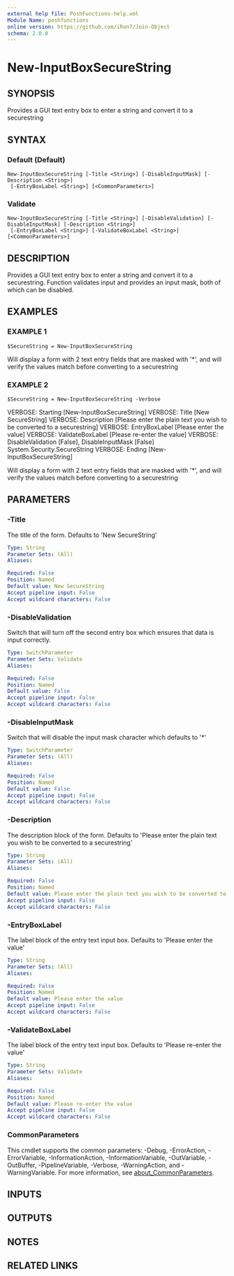 ```yaml
---
external help file: PoshFunctions-help.xml
Module Name: poshfunctions
online version: https://github.com/iRon7/Join-Object
schema: 2.0.0
---
```


# New-InputBoxSecureString

## SYNOPSIS
Provides a GUI text entry box to enter a string and convert it to a securestring

## SYNTAX

### Default (Default)
```
New-InputBoxSecureString [-Title <String>] [-DisableInputMask] [-Description <String>]
 [-EntryBoxLabel <String>] [<CommonParameters>]
```

### Validate
```
New-InputBoxSecureString [-Title <String>] [-DisableValidation] [-DisableInputMask] [-Description <String>]
 [-EntryBoxLabel <String>] [-ValidateBoxLabel <String>] [<CommonParameters>]
```

## DESCRIPTION
Provides a GUI text entry box to enter a string and convert it to a securestring.
Function validates input and provides an input mask, both of which can be disabled.

## EXAMPLES

### EXAMPLE 1
```
$SecureString = New-InputBoxSecureString
```

Will display a form with 2 text entry fields that are masked with '*', and will verify the values match before converting to a securestring

### EXAMPLE 2
```
$SecureString = New-InputBoxSecureString -Verbose
```

VERBOSE: Starting \[New-InputBoxSecureString\]
VERBOSE: Title \[New SecureString\]
VERBOSE: Description \[Please enter the plain text you wish to be converted to a securestring\]
VERBOSE: EntryBoxLabel \[Please enter the value\]
VERBOSE: ValidateBoxLabel \[Please re-enter the value\]
VERBOSE: DisableValidation \[False\], DisableInputMask \[False\]
System.Security.SecureString
VERBOSE: Ending \[New-InputBoxSecureString\]

Will display a form with 2 text entry fields that are masked with '*', and will verify the values match before converting to a securestring

## PARAMETERS

### -Title
The title of the form.
Defaults to 'New SecureString'

```yaml
Type: String
Parameter Sets: (All)
Aliases:

Required: False
Position: Named
Default value: New SecureString
Accept pipeline input: False
Accept wildcard characters: False
```

### -DisableValidation
Switch that will turn off the second entry box which ensures that data is input correctly.

```yaml
Type: SwitchParameter
Parameter Sets: Validate
Aliases:

Required: False
Position: Named
Default value: False
Accept pipeline input: False
Accept wildcard characters: False
```

### -DisableInputMask
Switch that will disable the input mask character which defaults to '*'

```yaml
Type: SwitchParameter
Parameter Sets: (All)
Aliases:

Required: False
Position: Named
Default value: False
Accept pipeline input: False
Accept wildcard characters: False
```

### -Description
The description block of the form.
Defaults to 'Please enter the plain text you wish to be converted to a securestring'

```yaml
Type: String
Parameter Sets: (All)
Aliases:

Required: False
Position: Named
Default value: Please enter the plain text you wish to be converted to a securestring
Accept pipeline input: False
Accept wildcard characters: False
```

### -EntryBoxLabel
The label block of the entry text input box.
Defaults to 'Please enter the value'

```yaml
Type: String
Parameter Sets: (All)
Aliases:

Required: False
Position: Named
Default value: Please enter the value
Accept pipeline input: False
Accept wildcard characters: False
```

### -ValidateBoxLabel
The label block of the entry text input box.
Defaults to 'Please re-enter the value'

```yaml
Type: String
Parameter Sets: Validate
Aliases:

Required: False
Position: Named
Default value: Please re-enter the value
Accept pipeline input: False
Accept wildcard characters: False
```

### CommonParameters
This cmdlet supports the common parameters: -Debug, -ErrorAction, -ErrorVariable, -InformationAction, -InformationVariable, -OutVariable, -OutBuffer, -PipelineVariable, -Verbose, -WarningAction, and -WarningVariable. For more information, see [about_CommonParameters](http://go.microsoft.com/fwlink/?LinkID=113216).

## INPUTS

## OUTPUTS

## NOTES

## RELATED LINKS
